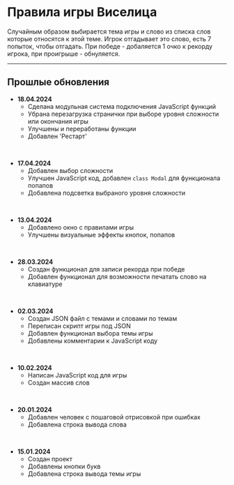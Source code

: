 # Правила игры **Виселица**

Случайным образом выбирается тема игры и слово из списка слов которые относятся к этой теме. Игрок отгадывает это слово, есть 7 попыток, чтобы отгадать. При победе - добаляется 1 очко к рекорду игрока, при проигрыше - обнуляется.

---

## Прошлые обновления

- **18.04.2024**
    - Сделана модульная система подключения JavaScript функций
    - Убрана перезагрузка странички при выборе уровня сложности или окончания игры
    - Улучшены и переработаны функции
    - Добавлен 'Рестарт'
<br>

- **17.04.2024**
    - Добавлен выбор сложности
    - Улучшен JavaScript код, добавлен `class Modal` для функционала попапов
    - Добавлена подсветка выбраного уровня сложности
<br>

- **13.04.2024**
    - Добавлено окно с правилами игры
    - Улучшены визуальные эффекты кнопок, попапов
<br>

- **28.03.2024**
    - Создан функционал для записи рекорда при победе
    - Добавлен функционал для возможности печатать слово на клавиатуре
<br>

- **02.03.2024**
    - Создан JSON файл с темами и словами по темам
    - Переписан скрипт игры под JSON
    - Добавлен функционал выбора темы игры
    - Добавлены комментарии к JavaScript коду
<br>

- **10.02.2024**
    - Написан JavaScript код для игры
    - Создан массив слов 
<br>

- **20.01.2024**
    - Добавлен человек с пошаговой отрисовкой при ошибках
    - Добавлена строка вывода слова
<br>

- **15.01.2024**
    - Создан проект
    - Добавлены кнопки букв
    - Добавлена строка вывода темы игры


